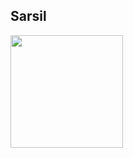 ## Sarsil

<div>
  <a href="https://beacons.ai/sarsil">
   <img height="180em" src="https://github-readme-stats.vercel.app/api?username=SarsilAdmin&show_icons=true&incclude_all_commits=true&count_private=true"/>
</div>
